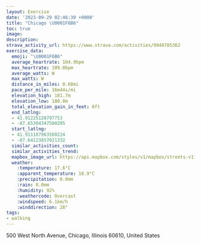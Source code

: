 ```yaml
---
layout: Exercise
date: '2023-09-29 02:46:30 +0000'
title: "Chicago \U0001F6B6"
toc: true
image:
description:
strava_activity_url: https://www.strava.com/activities/9940785362
exercise_data:
  emoji: "\U0001F6B6"
  average_heartrate: 104.9bpm
  max_heartrate: 109.0bpm
  average_watts: W
  max_watts: W
  distance_in_miles: 0.68mi
  pace_per_mile: 16m44s/mi
  elevation_high: 181.7m
  elevation_low: 180.0m
  total_elevation_gain_in_feet: 0ft
  end_latlng:
  - 41.91225120797753
  - -87.65304347500205
  start_latlng:
  - 41.911187963560224
  - -87.64123857021332
  similar_activities_count:
  similar_activities_trend:
  mapbox_image_url: https://api.mapbox.com/styles/v1/mapbox/streets-v11/static/path-5+787af2-1.0(awx~Ff%60%7DuOL%7CCIvCFjE%3FjFGbDIbAc%40vBS%60%40%5Bb%40cA%60BB%5CEt%40%3Fb%40),pin-s-s+e5b22e(-87.64436,41.91105),pin-s-f+89ae00(-87.65131000000001,41.911850000000015)/auto/800x800?access_token=pk.eyJ1Ijoiam9zaGJlY2ttYW4iLCJhIjoiY205eWR2aDd1MWZ6djJrbXc4a3M0bWZleiJ9.XiG9OWkNcZk2QzjJbxLB4A
  weather:
    :temperature: 17.6°C
    :apparent_temperature: 18.9°C
    :precipitation: 0.0mm
    :rain: 0.0mm
    :humidity: 92%
    :weathercode: Overcast
    :windspeed: 6.1km/h
    :winddirection: 28°
tags:
- walking
---
```

500 West North Avenue, Chicago, Illinois 60610, United States
